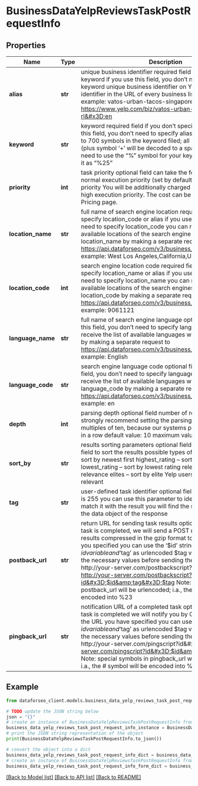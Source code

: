 # BusinessDataYelpReviewsTaskPostRequestInfo


## Properties

Name | Type | Description | Notes
------------ | ------------- | ------------- | -------------
**alias** | **str** | unique business identifier required field if you don’t specify keyword if you use this field, you don’t need to specify keyword unique business identifier on Yelp; you can find this identifier in the URL of every business listed on Yelp example: vatos-urban-tacos-singapore https://www.yelp.com/biz/vatos-urban-tacos-singapore?rl&#x3D;en | [optional] 
**keyword** | **str** | keyword required field if you don’t specify alias if you use this field, you don’t need to specify alias you can specify up to 700 symbols in the keyword filed; all %## will be decoded (plus symbol ‘+’ will be decoded to a space character) if you need to use the “%” symbol for your keyword, please specify it as “%25” | [optional] 
**priority** | **int** | task priority optional field can take the following values: 1 – normal execution priority (set by default) 2 – high execution priority You will be additionally charged for the tasks with high execution priority. The cost can be calculated on the Pricing page. | [optional] 
**location_name** | **str** | full name of search engine location required field if you don’t specify location_code or alias if you use this field, you don’t need to specify location_code you can receive the list of available locations of the search engine with their location_name by making a separate request to https://api.dataforseo.com/v3/business_data/yelp/locations example: West Los Angeles,California,United States | [optional] 
**location_code** | **int** | search engine location code required field if you don’t specify location_name or alias if you use this field, you don’t need to specify location_name you can receive the list of available locations of the search engines with their location_code by making a separate request to https://api.dataforseo.com/v3/business_data/yelp/locations example: 9061121 | [optional] 
**language_name** | **str** | full name of search engine language optional field if you use this field, you don’t need to specify language_code you can receive the list of available languages with language_name by making a separate request to https://api.dataforseo.com/v3/business_data/yelp/languages example: English | [optional] 
**language_code** | **str** | search engine language code optional field if you use this field, you don’t need to specify language_name you can receive the list of available languages with their language_code by making a separate request to https://api.dataforseo.com/v3/business_data/yelp/languages example: en | [optional] 
**depth** | **int** | parsing depth optional field number of reviews in SERP we strongly recommend setting the parsing depth in the multiples of ten, because our systems processes ten reviews in a row default value: 10 maximum value: 4490 | [optional] 
**sort_by** | **str** | results sorting parameters optional field you can use this field to sort the results possible types of sorting: newest – sort by newest first highest_rating – sort by highest rating lowest_rating – sort by lowest rating relevant – sort by relevance elites – sort by elite Yelp users first default value: relevant | [optional] 
**tag** | **str** | user-defined task identifier optional field the character limit is 255 you can use this parameter to identify the task and match it with the result you will find the specified tag value in the data object of the response | [optional] 
**postback_url** | **str** | return URL for sending task results optional field once the task is completed, we will send a POST request with its results compressed in the gzip format to the postback_url you specified you can use the ‘$id’ string as a $id variable and ‘$tag’ as urlencoded $tag variable. We will set the necessary values before sending the request. example: http://your-server.com/postbackscript?id&#x3D;$id http://your-server.com/postbackscript?id&#x3D;$id&amp;tag&#x3D;$tag Note: special symbols in postback_url will be urlencoded; i.a., the # symbol will be encoded into %23 | [optional] 
**pingback_url** | **str** | notification URL of a completed task optional field when a task is completed we will notify you by GET request sent to the URL you have specified you can use the ‘$id’ string as a $id variable and ‘$tag’ as urlencoded $tag variable. We will set the necessary values before sending the request. example: http://your-server.com/pingscript?id&#x3D;$id http://your-server.com/pingscript?id&#x3D;$id&amp;tag&#x3D;$tag Note: special symbols in pingback_url will be urlencoded; i.a., the # symbol will be encoded into %23 | [optional] 

## Example

```python
from dataforseo_client.models.business_data_yelp_reviews_task_post_request_info import BusinessDataYelpReviewsTaskPostRequestInfo

# TODO update the JSON string below
json = "{}"
# create an instance of BusinessDataYelpReviewsTaskPostRequestInfo from a JSON string
business_data_yelp_reviews_task_post_request_info_instance = BusinessDataYelpReviewsTaskPostRequestInfo.from_json(json)
# print the JSON string representation of the object
print(BusinessDataYelpReviewsTaskPostRequestInfo.to_json())

# convert the object into a dict
business_data_yelp_reviews_task_post_request_info_dict = business_data_yelp_reviews_task_post_request_info_instance.to_dict()
# create an instance of BusinessDataYelpReviewsTaskPostRequestInfo from a dict
business_data_yelp_reviews_task_post_request_info_form_dict = business_data_yelp_reviews_task_post_request_info.from_dict(business_data_yelp_reviews_task_post_request_info_dict)
```
[[Back to Model list]](../README.md#documentation-for-models) [[Back to API list]](../README.md#documentation-for-api-endpoints) [[Back to README]](../README.md)



